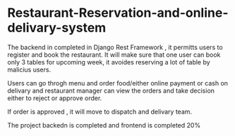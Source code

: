 # Restaurant-Reservation-and-online-delivary-system
The backend in completed in Django Rest Framework , it permitts users to register and book the restaurant. It will make sure that one user can book only 3 tables for upcoming week, 
it avoides reserving a lot of table by malicius users.

Users can go throgh menu and order food/either online payment or cash on delivary and restaurant manager can view the orders and take decision either to reject or approve order.

If order is approved , it will move to dispatch and delivary team.

The project backedn is completed and frontend is completed 20% 
